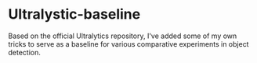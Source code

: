 # Ultralystic-baseline
Based on the official Ultralytics repository, I've added some of my own tricks to serve as a baseline for various comparative experiments in object detection.

